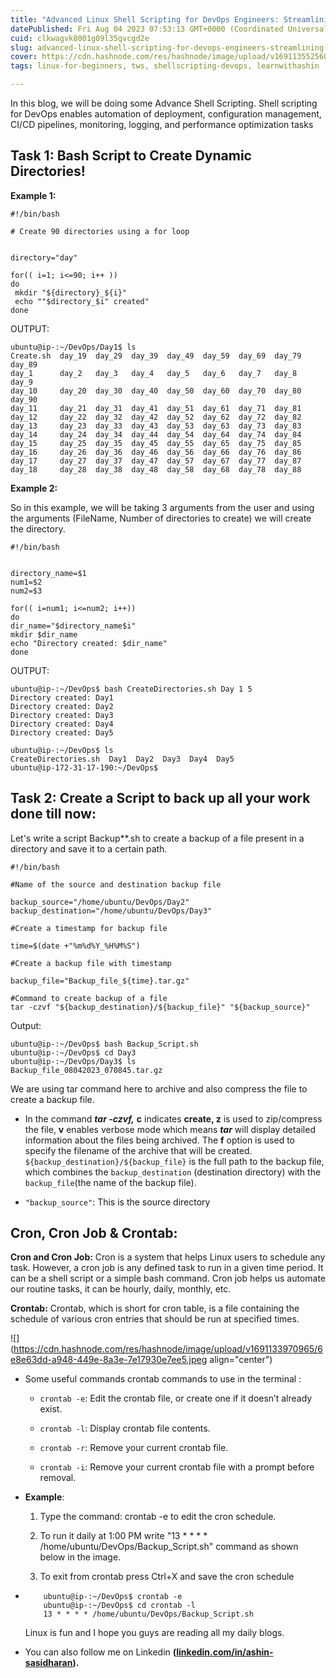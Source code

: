```yaml
---
title: "Advanced Linux Shell Scripting for DevOps Engineers: Streamlining Automation and Optimization"
datePublished: Fri Aug 04 2023 07:53:13 GMT+0000 (Coordinated Universal Time)
cuid: clkwagvk8001g09l35qvcgd2e
slug: advanced-linux-shell-scripting-for-devops-engineers-streamlining-automation-and-optimization
cover: https://cdn.hashnode.com/res/hashnode/image/upload/v1691135525607/4e88ad31-9946-4ebd-90f7-f90e4c18d811.png
tags: linux-for-beginners, tws, shellscripting-devops, learnwithashin

---
```


In this blog, we will be doing some Advance Shell Scripting. Shell scripting for DevOps enables automation of deployment, configuration management, CI/CD pipelines, monitoring, logging, and performance optimization tasks

## **Task 1: Bash Script to Create Dynamic Directories!**

**Example 1:**

```plaintext
#!/bin/bash

# Create 90 directories using a for loop


directory="day"

for(( i=1; i<=90; i++ ))
do
 mkdir "${directory}_${i}"
 echo ""$directory_$i" created"
done
```

OUTPUT:

```plaintext
ubuntu@ip-:~/DevOps/Day1$ ls
Create.sh  day_19  day_29  day_39  day_49  day_59  day_69  day_79  day_89
day_1      day_2   day_3   day_4   day_5   day_6   day_7   day_8   day_9
day_10     day_20  day_30  day_40  day_50  day_60  day_70  day_80  day_90
day_11     day_21  day_31  day_41  day_51  day_61  day_71  day_81
day_12     day_22  day_32  day_42  day_52  day_62  day_72  day_82
day_13     day_23  day_33  day_43  day_53  day_63  day_73  day_83
day_14     day_24  day_34  day_44  day_54  day_64  day_74  day_84
day_15     day_25  day_35  day_45  day_55  day_65  day_75  day_85
day_16     day_26  day_36  day_46  day_56  day_66  day_76  day_86
day_17     day_27  day_37  day_47  day_57  day_67  day_77  day_87
day_18     day_28  day_38  day_48  day_58  day_68  day_78  day_88
```

**Example 2:**

So in this example, we will be taking 3 arguments from the user and using the arguments (FileName, Number of directories to create) we will create the directory.

```plaintext
#!/bin/bash


directory_name=$1
num1=$2
num2=$3

for(( i=num1; i<=num2; i++))
do
dir_name="$directory_name$i"
mkdir $dir_name
echo "Directory created: $dir_name"
done
```

OUTPUT:

```plaintext
ubuntu@ip-:~/DevOps$ bash CreateDirectories.sh Day 1 5
Directory created: Day1
Directory created: Day2
Directory created: Day3
Directory created: Day4
Directory created: Day5

ubuntu@ip-:~/DevOps$ ls
CreateDirectories.sh  Day1  Day2  Day3  Day4  Day5
ubuntu@ip-172-31-17-190:~/DevOps$
```

## **Task 2: Create a Script to back up all your work done till now:**

Let's write a script Backup\*\*.sh to create a backup of a file present in a directory and save it to a certain path.

```plaintext
#!/bin/bash

#Name of the source and destination backup file

backup_source="/home/ubuntu/DevOps/Day2"
backup_destination="/home/ubuntu/DevOps/Day3"

#Create a timestamp for backup file

time=$(date +"%m%d%Y_%H%M%S")

#Create a backup file with timestamp

backup_file="Backup_file_${time}.tar.gz"

#Command to create backup of a file
tar -czvf "${backup_destination}/${backup_file}" "${backup_source}"
```

Output:

```plaintext
ubuntu@ip-:~/DevOps$ bash Backup_Script.sh
ubuntu@ip-:~/DevOps$ cd Day3
ubuntu@ip-:~/DevOps/Day3$ ls
Backup_file_08042023_070845.tar.gz
```

We are using tar command here to archive and also compress the file to create a backup file.

* In the command ***tar -czvf,*** **c** indicates **create, z** is used to zip/compress the file, **v** enables verbose mode which means ***tar*** will display detailed information about the files being archived. The **f** option is used to specify the filename of the archive that will be created. `${backup_destination}/${backup_file}` is the full path to the backup file, which combines the `backup_destination` (destination directory) with the `backup_file`(the name of the backup file).
    
* `"backup_source"`: This is the source directory
    

## **Cron, Cron Job & Crontab:**

**Cron and Cron Job:** Cron is a system that helps Linux users to schedule any task. However, a cron job is any defined task to run in a given time period. It can be a shell script or a simple bash command. Cron job helps us automate our routine tasks, it can be hourly, daily, monthly, etc.

**Crontab:** Crontab, which is short for cron table, is a file containing the schedule of various cron entries that should be run at specified times.

![](https://cdn.hashnode.com/res/hashnode/image/upload/v1691133970965/6e8e63dd-a948-449e-8a3e-7e17930e7ee5.jpeg align="center")

* Some useful commands crontab commands to use in the terminal :
    
    * `crontab -e`: Edit the crontab file, or create one if it doesn’t already exist.
        
    * `crontab -l`: Display crontab file contents.
        
    * `crontab -r`: Remove your current crontab file.
        
    * `crontab -i`: Remove your current crontab file with a prompt before removal.
        
* **Example**:
    
    1. Type the command: crontab -e to edit the cron schedule.
        
    2. To run it daily at 1:00 PM write "13 \* \* \* \* /home/ubuntu/DevOps/Backup\_Script.sh" command as shown below in the image.
        
    3. To exit from crontab press Ctrl+X and save the cron schedule
        
* ```plaintext
      ubuntu@ip-:~/DevOps$ crontab -e
      ubuntu@ip-:~/DevOps$ cd crontab -l
      13 * * * * /home/ubuntu/DevOps/Backup_Script.sh
    ```
    
    Linux is fun and I hope you guys are reading all my daily blogs.
    
* You can also follow me on Linkedin **(**[**linkedin.com/in/ashin-sasidharan**](http://linkedin.com/in/ashin-sasidharan)**).**
